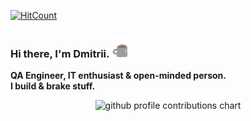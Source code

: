 [![HitCount](https://komarev.com/ghpvc/?username=rexfort9&abbreviated=true&label=Profile%20views&color=646258&style=plastic)](https://github.com/rexfort9)
### **Hi there, I'm Dmitrii.** <img src="index/coffee-is-love.gif" width="25px">
**QA Engineer, IT enthusiast & open-minded person.<br>**
**I build & brake stuff.**
<br>

<p align="center" >
	<picture>
	  <source media="(prefers-color-scheme: dark)"  srcset="https://raw.githubusercontent.com/rexfort9/rexfort9/output-3d-contrib/night.svg" />
	  <source media="(prefers-color-scheme: light)" srcset="https://raw.githubusercontent.com/rexfort9/rexfort9/output-3d-contrib/day.svg" />
	  <img alt="github profile contributions chart"    src="https://raw.githubusercontent.com/rexfort9/rexfort9/output-3d-contrib/day.svg" />
	</picture>
</p>

<!--
**rexfort9/rexfort9** is a ✨ _special_ ✨ repository because its `README.md` (this file) appears on your GitHub profile.

Here are some ideas to get you started:

- 🔭 I’m currently working on ...
- 🌱 I’m currently learning ...
- 👯 I’m looking to collaborate on ...
- 🤔 I’m looking for help with ...
- 💬 Ask me about ...
- 📫 How to reach me: ...
- 😄 Pronouns: ...
- ⚡ Fun fact: ...
-->
